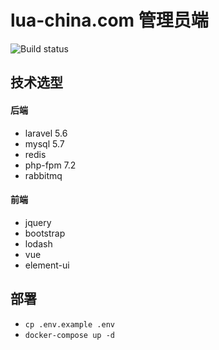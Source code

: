 # lua-china.com 管理员端
![Build status](https://travis-ci.org/luaChina/lua-china-admin.svg?branch=master)
## 技术选型

#### 后端

* laravel 5.6
* mysql 5.7
* redis
* php-fpm 7.2
* rabbitmq

#### 前端

* jquery
* bootstrap
* lodash
* vue
* element-ui

## 部署
* `cp .env.example .env`
* `docker-compose up -d`